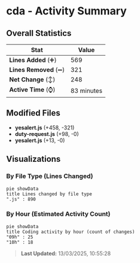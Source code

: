 # cda - Activity Summary 

## Overall Statistics

| Stat                   | Value                                                             |
| ---------------------- | ----------------------------------------------------------------- |
| **Lines Added** (➕)   | 569                                          |
| **Lines Removed** (➖) | 321                                        |
| **Net Change** (↕)    | 248                |
| **Active Time** (⌚)   | 83 minutes |


## Modified Files
- **yesalert.js** (+458, -321)
- **duty-request.js** (+98, -0)
- **yesalert.js** (+13, -0)

## Visualizations

### By File Type (Lines Changed)

```mermaid
pie showData
title Lines changed by file type
".js" : 890
```

### By Hour (Estimated Activity Count)

```mermaid
pie showData
title Coding activity by hour (count of changes)
"09h" : 25
"10h" : 18
```


> **Last Updated:** 13/03/2025, 10:55:28